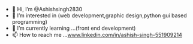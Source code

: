 - 👋 Hi, I’m @Ashishsingh2830
- 👀 I’m interested in (web development,graphic design,python gui based programming)
- 🌱 I’m currently learning ...(front end development)
- 📫 How to reach me ...www.linkedin.com/in/ashish-singh-551909214

<!---
Ashishsingh2830/Ashishsingh2830 is a ✨ special ✨ repository because its `README.md` (this file) appears on your GitHub profile.
You can click the Preview link to take a look at your changes.
--->
